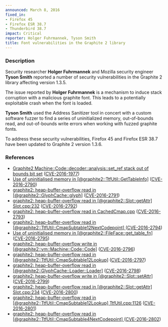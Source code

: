 ```yaml
---
announced: March 8, 2016
fixed_in:
- Firefox 45
- Firefox ESR 38.7
- Thunderbird 38.7
impact: Critical
reporter: Holger Fuhrmannek, Tyson Smith
title: Font vulnerabilities in the Graphite 2 library
---
```


<h3>Description</h3>

<p>Security researcher <strong>Holger Fuhrmannek</strong> and Mozilla security engineer
<strong>Tyson Smith</strong> reported a number of security vulnerabilities in the Graphite
2 library affecting version 1.3.5.
</p>

<p>The issue reported by <strong>Holger Fuhrmannek</strong> is a mechanism to induce
stack corruption with a malicious graphite font. This leads to a potentially exploitable
crash when the font is loaded.
</p>

<p><strong>Tyson Smith</strong> used the Address Sanitizer tool in concert with a custom
software fuzzer to find a series of uninitialized memory, out-of-bounds read, and
out-of-bounds write errors when working with fuzzed graphite fonts. 
</p>

<p>
To address these security vulnerabilities, Firefox 45 and Firefox ESR 38.7 have been
updated to Graphite 2 version 1.3.6. 
</p>

<h3>References</h3>

<ul>
  <li><a href="https://bugzilla.mozilla.org/show_bug.cgi?id=1248876">
       Graphite2 Machine::Code::decoder::analysis::set_ref stack out of bounds bit set</a>
(<a href="http://cve.mitre.org/cgi-bin/cvename.cgi?name=CVE-2016-1977"
class="ex-ref">CVE-2016-1977</a>)</li>
  <li><a href="https://bugzilla.mozilla.org/show_bug.cgi?id=1243464">
       Use of uninitialised memory in [@graphite2::TtfUtil::GetTableInfo]</a>
(<a href="http://cve.mitre.org/cgi-bin/cvename.cgi?name=CVE-2016-2790"
class="ex-ref">CVE-2016-2790</a>)</li>
  <li><a href="https://bugzilla.mozilla.org/show_bug.cgi?id=1243473">
        graphite2: heap-buffer-overflow read in [@graphite2::GlyphCache::glyph]</a>
(<a href="http://cve.mitre.org/cgi-bin/cvename.cgi?name=CVE-2016-2791"
class="ex-ref">CVE-2016-2791</a>)</li>
  <li><a href="https://bugzilla.mozilla.org/show_bug.cgi?id=1243482">
       graphite2: heap-buffer-overflow read in [@graphite2::Slot::getAttr]
Slot.cpp:232</a>
(<a href="http://cve.mitre.org/cgi-bin/cvename.cgi?name=CVE-2016-2792"
class="ex-ref">CVE-2016-2792</a>)</li>
  <li><a href="https://bugzilla.mozilla.org/show_bug.cgi?id=1243513">
       graphite2: heap-buffer-overflow read in CachedCmap.cpp</a>
(<a href="http://cve.mitre.org/cgi-bin/cvename.cgi?name=CVE-2016-2793"
class="ex-ref">CVE-2016-2793</a>)</li>
  <li><a href="https://bugzilla.mozilla.org/show_bug.cgi?id=1243526">
        graphite2: heap-buffer-overflow read in
[@graphite2::TtfUtil::CmapSubtable12NextCodepoint] </a>
(<a href="http://cve.mitre.org/cgi-bin/cvename.cgi?name=CVE-2016-2794"
class="ex-ref">CVE-2016-2794</a>)</li>
  <li><a href="https://bugzilla.mozilla.org/show_bug.cgi?id=1243597">
       Use of uninitialised memory in [@graphite2::FileFace::get_table_fn]</a>
(<a href="http://cve.mitre.org/cgi-bin/cvename.cgi?name=CVE-2016-2795"
class="ex-ref">CVE-2016-2795</a>)</li>
  <li><a href="https://bugzilla.mozilla.org/show_bug.cgi?id=1243816">
       graphite2: heap-buffer-overflow write in [@graphite2::vm::Machine::Code::Code]</a>
(<a href="http://cve.mitre.org/cgi-bin/cvename.cgi?name=CVE-2016-2796"
class="ex-ref">CVE-2016-2796</a>)</li>
  <li><a href="https://bugzilla.mozilla.org/show_bug.cgi?id=1243823">
       graphite2: heap-buffer-overflow read in
[@graphite2::TtfUtil::CmapSubtable12Lookup]</a>
(<a href="http://cve.mitre.org/cgi-bin/cvename.cgi?name=CVE-2016-2797"
class="ex-ref">CVE-2016-2797</a>)</li>
  <li><a href="https://bugzilla.mozilla.org/show_bug.cgi?id=1248805">
       graphite2: heap-buffer-overflow read in
[@graphite2::GlyphCache::Loader::Loader]</a>
(<a href="http://cve.mitre.org/cgi-bin/cvename.cgi?name=CVE-2016-2798"
class="ex-ref">CVE-2016-2798</a>)</li>
  <li><a href="https://bugzilla.mozilla.org/show_bug.cgi?id=1249081">
       graphite2: heap-buffer-overflow write in [@graphite2::Slot::setAttr]</a>
(<a href="http://cve.mitre.org/cgi-bin/cvename.cgi?name=CVE-2016-2799"
class="ex-ref">CVE-2016-2799</a>)</li>
  <li><a href="https://bugzilla.mozilla.org/show_bug.cgi?id=1249338">
       graphite2: heap-buffer-overflow read in [@graphite2::Slot::getAttr]
Slot.cpp:234</a>
(<a href="http://cve.mitre.org/cgi-bin/cvename.cgi?name=CVE-2016-2800"
class="ex-ref">CVE-2016-2800</a>)</li>
  <li><a href="https://bugzilla.mozilla.org/show_bug.cgi?id=1249920">
       graphite2: heap-buffer-overflow read in [@graphite2::TtfUtil::CmapSubtable12Lookup]
TtfUtil.cpp:1126</a>
(<a href="http://cve.mitre.org/cgi-bin/cvename.cgi?name=CVE-2016-2801"
class="ex-ref">CVE-2016-2801</a>)</li>
  <li><a href="https://bugzilla.mozilla.org/show_bug.cgi?id=1248804">
      graphite2: heap-buffer-overflow read in
[@graphite2::TtfUtil::CmapSubtable4NextCodepoint] </a>
(<a href="http://cve.mitre.org/cgi-bin/cvename.cgi?name=CVE-2016-2802"
class="ex-ref">CVE-2016-2802</a>)</li>
</ul>

